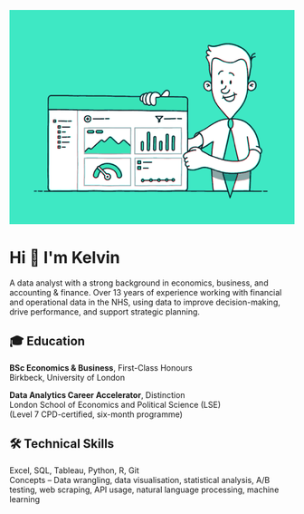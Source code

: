 [![Header](./75ez.gif)](https://www.linkedin.com/in/kelvin-dhondee-dataanalyst/)


# Hi 👋 I'm Kelvin

A data analyst with a strong background in economics, business, and accounting & finance. Over 13 years of experience working with financial and operational data in the NHS, using data to improve decision-making, drive performance, and support strategic planning.

## 🎓 Education

**BSc Economics & Business**, First-Class Honours  
Birkbeck, University of London

**Data Analytics Career Accelerator**, Distinction  
London School of Economics and Political Science (LSE)  
(Level 7 CPD-certified, six-month programme)

## 🛠️ Technical Skills

Excel, SQL, Tableau, Python, R, Git  
Concepts – Data wrangling, data visualisation, statistical analysis, A/B testing, web scraping, API usage, natural language processing, machine learning
